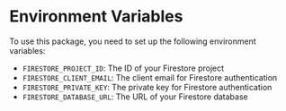# Environment Variables

To use this package, you need to set up the following environment variables:

- `FIRESTORE_PROJECT_ID`: The ID of your Firestore project
- `FIRESTORE_CLIENT_EMAIL`: The client email for Firestore authentication
- `FIRESTORE_PRIVATE_KEY`: The private key for Firestore authentication
- `FIRESTORE_DATABASE_URL`: The URL of your Firestore database
